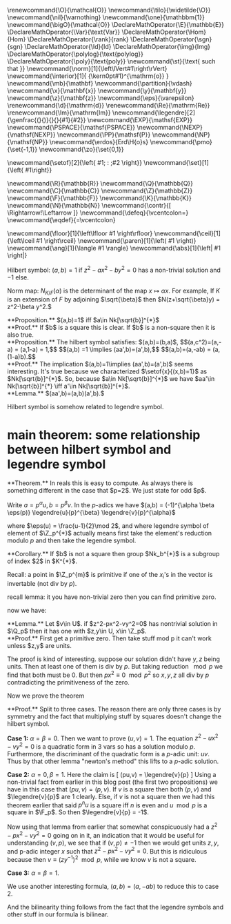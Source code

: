 \renewcommand{\O}{\mathcal{O}}
\newcommand{\tilo}{\widetilde{\O}}
\newcommand{\nil}{\varnothing}
\newcommand{\one}{\mathbbm{1}}
\newcommand{\bigO}{\mathcal{O}}
\DeclareMathOperator{\E}{\mathbb{E}}
\DeclareMathOperator{\Var}{\text{Var}}
\DeclareMathOperator{\Hom}{Hom}
\DeclareMathOperator{\rank}{rank}
\DeclareMathOperator{\sgn}{sgn}
\DeclareMathOperator{\Id}{Id}
\DeclareMathOperator{\img}{Img}
\DeclareMathOperator{\polylog}{\text{polylog}}
\DeclareMathOperator{\poly}{\text{poly}}
\newcommand{\st}{\text{ such that }}
\newcommand{\norm}[1]{\left\lVert#1\right\rVert}
\newcommand{\interior}[1]{ {\kern0pt#1}^{\mathrm{o}} }
\newcommand{\mb}{\mathbf}
\newcommand{\partition}{\vdash}
\newcommand{\x}{\mathbf{x}}
\newcommand{\y}{\mathbf{y}}
\newcommand{\z}{\mathbf{z}}
\newcommand{\eps}{\varepsilon}
\renewcommand{\d}{\mathrm{d}}
\renewcommand{\Re}{\mathrm{Re}}
\renewcommand{\Im}{\mathrm{Im}}
\newcommand{\legendre}[2]{\genfrac{(}{)}{}{}{#1}{#2}}
\newcommand{\EXP}{\mathsf{EXP}}
\newcommand{\PSPACE}{\mathsf{PSPACE}}
\newcommand{\NEXP}{\mathsf{NEXP}}
\newcommand{\PP}{\mathsf{P}}
\newcommand{\NP}{\mathsf{NP}}
\newcommand{\erdos}{Erd\H{o}s}
\newcommand{\pmo}{\set{-1,1}}
\newcommand{\zo}{\set{0,1}}


\newcommand{\setof}[2]{\left\{ #1\; : \;#2 \right\}}
\newcommand{\set}[1]{\left\{ #1\right\}}

\newcommand{\R}{\mathbb{R}}
\newcommand{\Q}{\mathbb{Q}}
\newcommand{\C}{\mathbb{C}}
\newcommand{\Z}{\mathbb{Z}}
\newcommand{\F}{\mathbb{F}}
\newcommand{\K}{\mathbb{K}}
\newcommand{\N}{\mathbb{N}}
\newcommand{\contr}{\[ \Rightarrow\!\Leftarrow \]}
\newcommand{\defeq}{\vcentcolon=}
\newcommand{\eqdef}{=\vcentcolon}

\newcommand{\floor}[1]{\left\lfloor #1 \right\rfloor}
\newcommand{\ceil}[1]{\left\lceil #1 \right\rceil}
\newcommand{\paren}[1]{\left( #1 \right)}
\newcommand{\ang}[1]{\langle #1 \rangle}
\newcommand{\abs}[1]{\left| #1 \right|}


Hilbert symbol:
$(a,b)=1$ if  $z^2-ax^2-by^2=0$ has a non-trivial solution and $-1$ else.

Norm map:
$N_{K/F}(\alpha)$ is the determinant of the map $x\mapsto \alpha
x$.
For example, 
If $K$ is an extension of $F$ by adjoining $\sqrt{\beta}$ then
$N(z+\sqrt{\beta}y) = z^2-\beta y^2.$

<div class="prop envbox">**Proposition.**
$(a,b)=1$ iff $a\in Nk[\sqrt{b}]^{*}$
</div>
<div class="pf envbox">**Proof.**
If $b$ is a square this is clear. 
If $b$ is a non-square then it is also true.
</div>

<div class="prop envbox">**Proposition.**
The hilbert symbol satisfies:
$(a,b)=(b,a)$,
$$(a,c^2)=(a,-a) = (a,1-a) = 1,$$
$$(a,b) =1 \implies (aa',b)=(a',b),$$
$$(a,b)=(a,-ab) = (a, (1-a)b).$$
</div>
<div class="pf envbox">**Proof.**
The implication $(a,b)=1\implies (aa',b)=(a',b)$ seems
interesting. 
It's true because we characterized  $\setof{x}{(x,b)=1}$ as $Nk[\sqrt{b}]^{*}$.
So, because $a\in Nk[\sqrt{b}]^{*}$ we have $aa'\in
Nk[\sqrt{b}]^{*} \iff a'\in Nk[\sqrt{b}]^{*}$.
</div>

<div class="lem envbox">**Lemma.**
$(aa',b)=(a,b)(a',b).$
</div>

Hilbert symbol is somehow related to legendre symbol.

# main theorem: some relationship between hilbert symbol and legendre symbol

<div class="thm envbox">**Theorem.**
In reals this is easy to compute. 
As always there is something different in the case that $p=2$.
We just state for odd $p$.

Write $a=p^{\alpha}u, b = p^{\beta}v.$
In the $p$-adics we have $(a,b) = (-1)^{\alpha \beta \eps(p)}
\legendre{u}{p}^{\beta} \legendre{v}{p}^{\alpha}$

where $\eps(u) =  \frac{u-1}{2}\mod 2$, 
and where legendre symbol of element of $\Z_p^{*}$ actually means
first take the element's reduction modulo $p$ and then take the
legendre symbol.
</div>

<div class="cor envbox">**Corollary.**
If $b$ is not a square then group $Nk_b^{*}$ is a subgroup of
index $2$ in $K^{*}$.
</div>

Recall: a point in $\Z_p^{m}$ is primitive if one of the $x_i$'s
in the vector is invertable (not div by $p$).

recall lemma: 
it you have non-trivial zero then you can find primitive zero.

now we have:
<div class="lem envbox">**Lemma.**
Let $v\in U$.
if $z^2-px^2-vy^2=0$ has nontrivial solution in $\Q_p$ then it
has one with $z,y\in U, x\in \Z_p$.
</div>
<div class="pf envbox">**Proof.**
First get a primitive zero. Then take stuff mod p it can't work
unless $z,y$ are units.

The proof is kind of interesting.
suppose our solution didn't have $y,z$ being units. Then at least one of
them is div by $p$. But taking reduction $\mod p$ we find that
both must be $0$. But then  $px^2\equiv  0 \mod p^2$ so $x,y,z$
all div by $p$ contradicting the primitiveness of the zero.
</div>

Now we prove the theorem

<div class="pf envbox">**Proof.**
Split to three cases.
The reason there are only three cases is by symmetry and the fact
that multiplying stuff by squares doesn't change the hilbert
symbol.

**Case 1:** $\alpha =\beta = 0$.
Then we want to prove $(u,v) = 1$.
The equation $z^2-ux^2-vy^2 = 0$ is a quadratic form in 3 vars so
has a solution modulo $p$. Furthermore, the discriminant of the
quadratic form  is a $p$-adic unit: $uv$. Thus by that other
lemma "newton's method" this lifts to a $p$-adic solution.

**Case 2:** $\alpha =0, \beta = 1$.
Here the claim is 
\[ (pu,v) = \legendre{v}{p} \] 
Using a non-trivial fact from earlier in this blog post (the
first two propositions) we have in this case that $(pu,v)=(p,v)$.
If $v$ is a square then both $(p,v)$ and $\legendre{v}{p}$ are $1$ clearly.
Else, if $v$ is not a square then we had this theorem earlier
that said $p^{n}u$ is a square iff $n$ is even and $u\mod p$ is a
square in $\F_p$.
So then $\legendre{v}{p} = -1$.

Now using that lemma from earlier that somewhat conspicuously had
a $z^2-px^2-vy^2=0$ going on in it, an indication that it would
be useful for understanding $(v,p)$, we see that if  $(v,p)\neq
-1$ then we would get units $z,y$, and p-adic integer $x$ such that $z^2-px^2-vy^2=0$.
But this is ridiculous because then $v \equiv (zy^{-1})^2 \mod
p$, while we know $v$ is not a square.

**Case 3:** $\alpha =\beta = 1$.

We use another interesting formula, $(a,b)=(a,-ab)$ to reduce
this to case 2.

And the bilinearity thing follows from the fact that the legendre
symbols and other stuff in our formula is bilinear.

</div>

